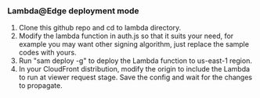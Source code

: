### Lambda@Edge deployment mode
1. Clone this github repo and cd to lambda directory.
2. Modify the lambda function in auth.js so that it suits your need, for example you may want other signing algorithm, just replace the sample codes with yours.
3. Run "sam deploy -g" to deploy the Lambda function to us-east-1 region.
4. In your CloudFront distribution, modify the origin to include the Lambda to run at viewer request stage. Save the config and wait for the changes to propagate.
